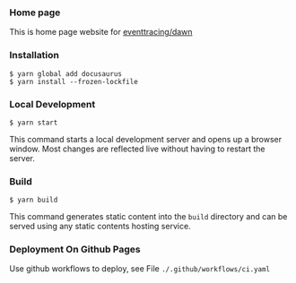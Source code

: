 ### Home page

This is home page website for [eventtracing/dawn](https://github.com/eventtracing/dawn)

### Installation

```
$ yarn global add docusaurus
$ yarn install --frozen-lockfile
```

### Local Development

```
$ yarn start
```

This command starts a local development server and opens up a browser window. Most changes are reflected live without having to restart the server.

### Build

```
$ yarn build
```

This command generates static content into the `build` directory and can be served using any static contents hosting service.

### Deployment On Github Pages

Use github workflows to deploy, see File `./.github/workflows/ci.yaml`
